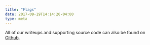 ```yaml
---
title: "Flags"
date: 2017-09-19T14:14:20-04:00
type: meta
---
```


All of our writeups and supporting source code can also be found on [Github][g].

[g]:https://github.com/bitsforeveryone/write-ups
